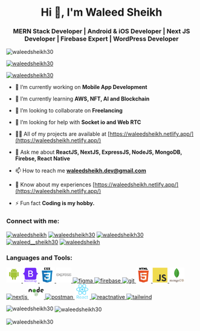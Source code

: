 <h1 align="center">Hi 👋, I'm Waleed Sheikh</h1>
<h3 align="center">MERN Stack Developer | Android & iOS Developer | Next JS Developer | Firebase Expert | WordPress Developer</h3>

<p align="left"> <img src="https://komarev.com/ghpvc/?username=waleedsheikh30&label=Profile%20views&color=0e75b6&style=flat" alt="waleedsheikh30" /> </p>

<p align="left"> <a href="https://github.com/ryo-ma/github-profile-trophy"><img src="https://github-profile-trophy.vercel.app/?username=waleedsheikh30" alt="waleedsheikh30" /></a> </p>

<p align="left"> <a href="https://twitter.com/waleedsheikh30" target="blank"><img src="https://img.shields.io/twitter/follow/waleedsheikh30?logo=twitter&style=for-the-badge" alt="waleedsheikh30" /></a> </p>

- 🔭 I’m currently working on **Mobile App Development**

- 🌱 I’m currently learning **AWS, NFT, AI and Blockchain**

- 👯 I’m looking to collaborate on **Freelancing**

- 🤝 I’m looking for help with **Socket io and Web RTC**

- 👨‍💻 All of my projects are available at [https://waleedsheikh.netlify.app/](https://waleedsheikh.netlify.app/)

- 💬 Ask me about **ReactJS, NextJS, ExpressJS, NodeJS, MongoDB, Firebse, React Native**

- 📫 How to reach me **waleedsheikh.dev@gmail.com**

- 📄 Know about my experiences [https://waleedsheikh.netlify.app/](https://waleedsheikh.netlify.app/)

- ⚡ Fun fact **Coding is my hobby.**

<h3 align="left">Connect with me:</h3>
<p align="left">
<a href="https://dev.to/waleedsheikh" target="blank"><img align="center" src="https://raw.githubusercontent.com/rahuldkjain/github-profile-readme-generator/master/src/images/icons/Social/devto.svg" alt="waleedsheikh" height="30" width="40" /></a>
<a href="https://twitter.com/waleedsheikh30" target="blank"><img align="center" src="https://raw.githubusercontent.com/rahuldkjain/github-profile-readme-generator/master/src/images/icons/Social/twitter.svg" alt="waleedsheikh30" height="30" width="40" /></a>
<a href="https://linkedin.com/in/waleedsheikh30" target="blank"><img align="center" src="https://raw.githubusercontent.com/rahuldkjain/github-profile-readme-generator/master/src/images/icons/Social/linked-in-alt.svg" alt="waleedsheikh30" height="30" width="40" /></a>
<a href="https://instagram.com/waleed__sheikh30" target="blank"><img align="center" src="https://raw.githubusercontent.com/rahuldkjain/github-profile-readme-generator/master/src/images/icons/Social/instagram.svg" alt="waleed__sheikh30" height="30" width="40" /></a>
<a href="https://dribbble.com/waleedsheikh" target="blank"><img align="center" src="https://raw.githubusercontent.com/rahuldkjain/github-profile-readme-generator/master/src/images/icons/Social/dribbble.svg" alt="waleedsheikh" height="30" width="40" /></a>
</p>

<h3 align="left">Languages and Tools:</h3>
<p align="left"> <a href="https://developer.android.com" target="_blank" rel="noreferrer"> <img src="https://raw.githubusercontent.com/devicons/devicon/master/icons/android/android-original-wordmark.svg" alt="android" width="40" height="40"/> </a> <a href="https://getbootstrap.com" target="_blank" rel="noreferrer"> <img src="https://raw.githubusercontent.com/devicons/devicon/master/icons/bootstrap/bootstrap-plain-wordmark.svg" alt="bootstrap" width="40" height="40"/> </a> <a href="https://www.w3schools.com/css/" target="_blank" rel="noreferrer"> <img src="https://raw.githubusercontent.com/devicons/devicon/master/icons/css3/css3-original-wordmark.svg" alt="css3" width="40" height="40"/> </a> <a href="https://expressjs.com" target="_blank" rel="noreferrer"> <img src="https://raw.githubusercontent.com/devicons/devicon/master/icons/express/express-original-wordmark.svg" alt="express" width="40" height="40"/> </a> <a href="https://www.figma.com/" target="_blank" rel="noreferrer"> <img src="https://www.vectorlogo.zone/logos/figma/figma-icon.svg" alt="figma" width="40" height="40"/> </a> <a href="https://firebase.google.com/" target="_blank" rel="noreferrer"> <img src="https://www.vectorlogo.zone/logos/firebase/firebase-icon.svg" alt="firebase" width="40" height="40"/> </a> <a href="https://git-scm.com/" target="_blank" rel="noreferrer"> <img src="https://www.vectorlogo.zone/logos/git-scm/git-scm-icon.svg" alt="git" width="40" height="40"/> </a> <a href="https://www.w3.org/html/" target="_blank" rel="noreferrer"> <img src="https://raw.githubusercontent.com/devicons/devicon/master/icons/html5/html5-original-wordmark.svg" alt="html5" width="40" height="40"/> </a> <a href="https://developer.mozilla.org/en-US/docs/Web/JavaScript" target="_blank" rel="noreferrer"> <img src="https://raw.githubusercontent.com/devicons/devicon/master/icons/javascript/javascript-original.svg" alt="javascript" width="40" height="40"/> </a> <a href="https://www.mongodb.com/" target="_blank" rel="noreferrer"> <img src="https://raw.githubusercontent.com/devicons/devicon/master/icons/mongodb/mongodb-original-wordmark.svg" alt="mongodb" width="40" height="40"/> </a> <a href="https://nextjs.org/" target="_blank" rel="noreferrer"> <img src="https://cdn.worldvectorlogo.com/logos/nextjs-2.svg" alt="nextjs" width="40" height="40"/> </a> <a href="https://nodejs.org" target="_blank" rel="noreferrer"> <img src="https://raw.githubusercontent.com/devicons/devicon/master/icons/nodejs/nodejs-original-wordmark.svg" alt="nodejs" width="40" height="40"/> </a> <a href="https://postman.com" target="_blank" rel="noreferrer"> <img src="https://www.vectorlogo.zone/logos/getpostman/getpostman-icon.svg" alt="postman" width="40" height="40"/> </a> <a href="https://reactjs.org/" target="_blank" rel="noreferrer"> <img src="https://raw.githubusercontent.com/devicons/devicon/master/icons/react/react-original-wordmark.svg" alt="react" width="40" height="40"/> </a> <a href="https://reactnative.dev/" target="_blank" rel="noreferrer"> <img src="https://reactnative.dev/img/header_logo.svg" alt="reactnative" width="40" height="40"/> </a> <a href="https://tailwindcss.com/" target="_blank" rel="noreferrer"> <img src="https://www.vectorlogo.zone/logos/tailwindcss/tailwindcss-icon.svg" alt="tailwind" width="40" height="40"/> </a> </p>

<p><img align="left" src="https://github-readme-stats.vercel.app/api/top-langs?username=waleedsheikh30&show_icons=true&locale=en&layout=compact" alt="waleedsheikh30" /></p>

<p>&nbsp;<img align="center" src="https://github-readme-stats.vercel.app/api?username=waleedsheikh30&show_icons=true&locale=en" alt="waleedsheikh30" /></p>

<p><img align="center" src="https://github-readme-streak-stats.herokuapp.com/?user=waleedsheikh30&" alt="waleedsheikh30" /></p>
